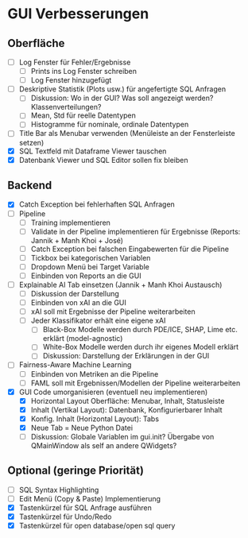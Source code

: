 # GUI Verbesserungen

## Oberfläche
- [ ] Log Fenster für Fehler/Ergebnisse
  - [ ] Prints ins Log Fenster schreiben
  - [ ] Log Fenster hinzugefügt 
- [ ] Deskriptive Statistik (Plots usw.) für angefertigte SQL Anfragen
  - [ ] Diskussion: Wo in der GUI? Was soll angezeigt werden? Klassenverteilungen?
  - [ ] Mean, Std für reelle Datentypen
  - [ ] Histogramme für nominale, ordinale Datentypen
- [ ] Title Bar als Menubar verwenden (Menüleiste an der Fensterleiste setzen)
- [x] SQL Textfeld mit Dataframe Viewer tauschen
- [x] Datenbank Viewer und SQL Editor sollen fix bleiben

## Backend
- [x] Catch Exception bei fehlerhaften SQL Anfragen
- [ ] Pipeline
    - [ ] Training implementieren
    - [ ] Validate in der Pipeline implementieren für Ergebnisse (Reports: Jannik + Manh Khoi + José)
    - [ ] Catch Exception bei falschen Eingabewerten für die Pipeline
    - [ ] Tickbox bei kategorischen Variablen
    - [ ] Dropdown Menü bei Target Variable
    - [ ] Einbinden von Reports an die GUI
- [ ] Explainable AI Tab einsetzen (Jannik + Manh Khoi Austausch)
  - [ ] Diskussion der Darstellung
  - [ ] Einbinden von xAI an die GUI
  - [ ] xAI soll mit Ergebnisse der Pipeline weiterarbeiten
  - [ ] Jeder Klassifikator erhält eine eigene xAI
    - [ ] Black-Box Modelle werden durch PDE/ICE, SHAP, Lime etc. erklärt (model-agnostic)
    - [ ] White-Box Modelle werden durch ihr eigenes Modell erklärt
    - [ ] Diskussion: Darstellung der Erklärungen in der GUI
- [ ] Fairness-Aware Machine Learning
  - [ ] Einbinden von Metriken an die Pipeline
  - [ ] FAML soll mit Ergebnissen/Modellen der Pipeline weiterarbeiten
- [x] GUI Code umorganisieren (eventuell neu implementieren)
  - [x] Horizontal Layout Oberfläche: Menubar, Inhalt, Statusleiste
  - [x] Inhalt (Vertikal Layout): Datenbank, Konfigurierbarer Inhalt
  - [x] Konfig. Inhalt (Horizontal Layout): Tabs
  - [x] Neue Tab = Neue Python Datei
  - [ ] Diskussion: Globale Variablen im gui.init? Übergabe von QMainWindow als self an andere QWidgets?

## Optional (geringe Priorität)
- [ ] SQL Syntax Highlighting
- [ ] Edit Menü (Copy & Paste) Implementierung
- [x] Tastenkürzel für SQL Anfrage ausführen
- [x] Tastenkürzel für Undo/Redo
- [x] Tastenkürzel für open database/open sql query